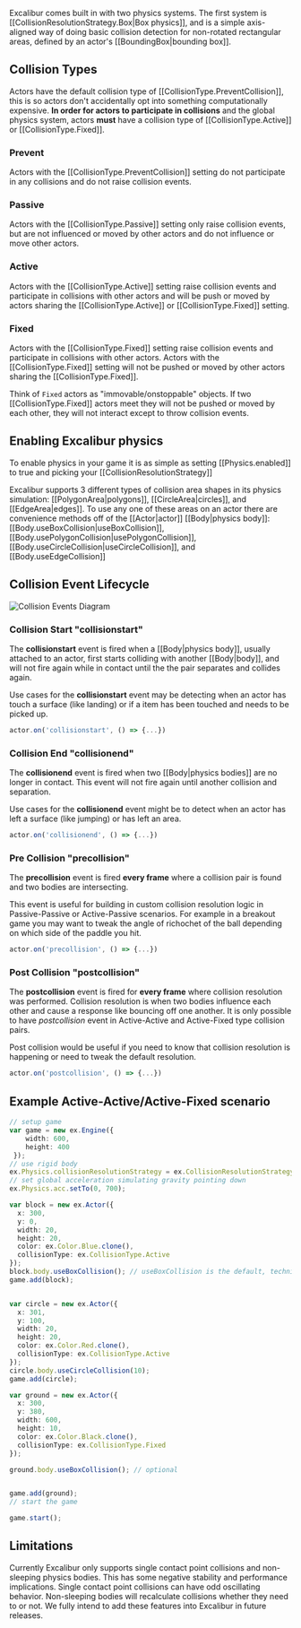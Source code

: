 Excalibur comes built in with two physics systems. The first system is [[CollisionResolutionStrategy.Box|Box physics]], and is a 
simple axis-aligned way of doing basic collision detection for non-rotated rectangular areas, defined by an actor's 
[[BoundingBox|bounding box]].

## Collision Types

Actors have the default collision type of [[CollisionType.PreventCollision]], this is so actors don't accidentally opt into something computationally expensive. **In order for actors to participate in collisions** and the global physics system, actors **must** have a collision type of [[CollisionType.Active]] or [[CollisionType.Fixed]].

### Prevent
Actors with the [[CollisionType.PreventCollision]] setting do not participate in any
collisions and do not raise collision events.

### Passive
Actors with the [[CollisionType.Passive]] setting only raise collision events, but are not
influenced or moved by other actors and do not influence or move other actors.

### Active
Actors with the [[CollisionType.Active]] setting raise collision events and participate
in collisions with other actors and will be push or moved by actors sharing
the [[CollisionType.Active]] or [[CollisionType.Fixed]] setting.

### Fixed 
Actors with the [[CollisionType.Fixed]] setting raise collision events and participate in
collisions with other actors. Actors with the [[CollisionType.Fixed]] setting will not be
pushed or moved by other actors sharing the [[CollisionType.Fixed]]. 

Think of `Fixed` actors as "immovable/onstoppable" objects. If two [[CollisionType.Fixed]] actors 
meet they will not be pushed or moved by each other, they will not interact except to throw
collision events.

## Enabling Excalibur physics

To enable physics in your game it is as simple as setting [[Physics.enabled]] to true and picking your 
[[CollisionResolutionStrategy]]

Excalibur supports 3 different types of collision area shapes in its physics simulation: [[PolygonArea|polygons]], 
[[CircleArea|circles]], and [[EdgeArea|edges]]. To use any one of these areas on an actor there are convenience methods off of 
the [[Actor|actor]] [[Body|physics body]]: [[Body.useBoxCollision|useBoxCollision]], 
[[Body.usePolygonCollision|usePolygonCollision]], [[Body.useCircleCollision|useCircleCollision]], and [[Body.useEdgeCollision]]


## Collision Event Lifecycle

![Collision Events Diagram](/assets/images/docs/collisioneventdiagram.png)

### Collision Start "collisionstart"

The **collisionstart** event is fired when a [[Body|physics body]], usually attached to an actor, first starts colliding with another [[Body|body]], and will not fire again while in contact until the the pair separates and collides again.

Use cases for the **collisionstart** event may be detecting when an actor has touch a surface (like landing) or if a item has been touched and needs to be picked up.

```typescript
actor.on('collisionstart', () => {...})
```


### Collision End "collisionend"

The **collisionend** event is fired when two [[Body|physics bodies]] are no longer in contact. This event will not fire again until another collision and separation.

Use cases for the **collisionend** event might be to detect when an actor has left a surface (like jumping) or has left an area.

```typescript
actor.on('collisionend', () => {...})
```

### Pre Collision "precollision"

The **precollision** event is fired **every frame** where a collision pair is found and two bodies are intersecting.

This event is useful for building in custom collision resolution logic in Passive-Passive or Active-Passive scenarios. For example in a breakout game you may want to tweak the angle of richochet of the ball depending on which side of the paddle you hit.

```typescript
actor.on('precollision', () => {...})
```

### Post Collision "postcollision"

The **postcollision** event is fired for **every frame** where collision resolution was performed. Collision resolution is when two bodies influence each other and cause a response like bouncing off one another. It is only possible to have *postcollision* event in Active-Active and Active-Fixed type collision pairs.

Post collision would be useful if you need to know that collision resolution is happening or need to tweak the default resolution.

```typescript
actor.on('postcollision', () => {...})
```

## Example Active-Active/Active-Fixed scenario

```ts
// setup game
var game = new ex.Engine({
    width: 600,
    height: 400
 });
// use rigid body
ex.Physics.collisionResolutionStrategy = ex.CollisionResolutionStrategy.RigidBody;
// set global acceleration simulating gravity pointing down
ex.Physics.acc.setTo(0, 700);

var block = new ex.Actor({
  x: 300,
  y: 0,
  width: 20, 
  height: 20, 
  color: ex.Color.Blue.clone(),
  collisionType: ex.CollisionType.Active
});
block.body.useBoxCollision(); // useBoxCollision is the default, technically optional
game.add(block);


var circle = new ex.Actor({
  x: 301, 
  y: 100, 
  width: 20, 
  height: 20, 
  color: ex.Color.Red.clone(),
  collisionType: ex.CollisionType.Active
});
circle.body.useCircleCollision(10); 
game.add(circle);

var ground = new ex.Actor({
  x: 300, 
  y: 380, 
  width: 600, 
  height: 10, 
  color: ex.Color.Black.clone(),
  collisionType: ex.CollisionType.Fixed
});

ground.body.useBoxCollision(); // optional 


game.add(ground);
// start the game

game.start();
```

## Limitations

Currently Excalibur only supports single contact point collisions and non-sleeping physics bodies. This has some negative stability 
and performance implications. Single contact point collisions can have odd oscillating behavior. Non-sleeping bodies will recalculate
collisions whether they need to or not. We fully intend to add these features into Excalibur in future releases.

